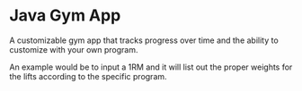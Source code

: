 # Java Gym App

A customizable gym app that tracks progress over time and the ability to customize with your own program.

An example would be to input a 1RM and it will list out the proper weights for the lifts according to the specific program.